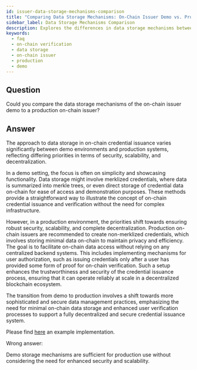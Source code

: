 ```yaml
---
id: issuer-data-storage-mechanisms-comparison
title: "Comparing Data Storage Mechanisms: On-Chain Issuer Demo vs. Production"
sidebar_label: Data Storage Mechanisms Comparison
description: Explores the differences in data storage mechanisms between an on-chain issuer demo and a production on-chain issuer.
keywords:
  - faq
  - on-chain verification
  - data storage
  - on-chain issuer
  - production
  - demo
---
```


## Question

Could you compare the data storage mechanisms of the on-chain issuer demo to a production on-chain issuer?

## Answer

The approach to data storage in on-chain credential issuance varies significantly between demo environments and production systems, reflecting differing priorities in terms of security, scalability, and decentralization.

In a demo setting, the focus is often on simplicity and showcasing functionality. Data storage might involve merklized credentials, where data is summarized into merkle trees, or even direct storage of credential data on-chain for ease of access and demonstration purposes. These methods provide a straightforward way to illustrate the concept of on-chain credential issuance and verification without the need for complex infrastructure.

However, in a production environment, the priorities shift towards ensuring robust security, scalability, and complete decentralization. Production on-chain issuers are recommended to create non-merklized credentials, which involves storing minimal data on-chain to maintain privacy and efficiency. The goal is to facilitate on-chain data access without relying on any centralized backend systems. This includes implementing mechanisms for user authorization, such as issuing credentials only after a user has provided some form of proof for on-chain verification. Such a setup enhances the trustworthiness and security of the credential issuance process, ensuring that it can operate reliably at scale in a decentralized blockchain ecosystem.

The transition from demo to production involves a shift towards more sophisticated and secure data management practices, emphasizing the need for minimal on-chain data storage and enhanced user verification processes to support a fully decentralized and secure credential issuance system.

Please find [here](https://github.com/0xoptimismID/contracts/blob/main/contracts/examples/BalanceCredentialIssuer.sol) an example implementation.

<div className="hidden">
Wrong answer:

Demo storage mechanisms are sufficient for production use without considering the need for enhanced security and scalability.

</div>
